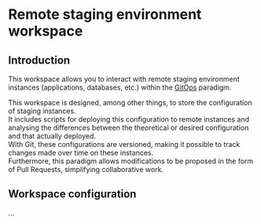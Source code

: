 # Remote staging environment workspace

## Introduction

This workspace allows you to interact with remote staging environment instances
(applications, databases, etc.) within the [GitOps](https://www.gitops.tech/) paradigm.

This workspace is designed, among other things, to store the configuration of staging instances.  
It includes scripts for deploying this configuration to remote instances and analysing
the differences between the theoretical or desired configuration and that actually deployed.  
With Git, these configurations are versioned, making it possible to track changes made over
time on these instances.  
Furthermore, this paradigm allows modifications to be proposed in the form of Pull Requests,
simplifying collaborative work.

## Workspace configuration

...
